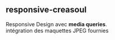 ## responsive-creasoul
Responsive Design avec **media queries**.
<br>
intégration des maquettes JPEG fournies

